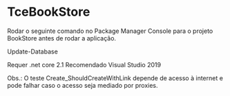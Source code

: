 # TceBookStore

Rodar o seguinte comando no Package Manager Console para o projeto BookStore antes de rodar a aplicação.

Update-Database



Requer .net core 2.1
Recomendado Visual Studio 2019


Obs.: O teste Create_ShouldCreateWithLink depende de acesso à internet e pode falhar caso o acesso seja mediado por proxies.
